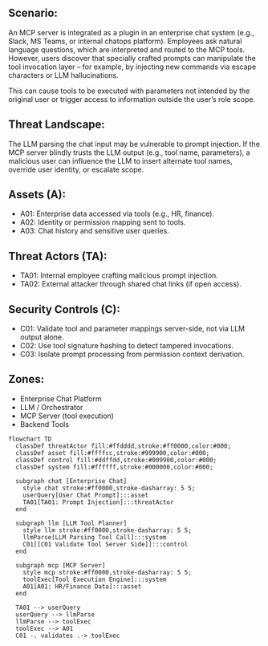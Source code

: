 ## Scenario:
An MCP server is integrated as a plugin in an enterprise chat system (e.g., Slack, MS Teams, or internal chatops platform). Employees ask natural language questions, which are interpreted and routed to the MCP tools. However, users discover that specially crafted prompts can manipulate the tool invocation layer – for example, by injecting new commands via escape characters or LLM hallucinations.

This can cause tools to be executed with parameters not intended by the original user or trigger access to information outside the user’s role scope.

## Threat Landscape:
The LLM parsing the chat input may be vulnerable to prompt injection. If the MCP server blindly trusts the LLM output (e.g., tool name, parameters), a malicious user can influence the LLM to insert alternate tool names, override user identity, or escalate scope.

## Assets (A):
* A01: Enterprise data accessed via tools (e.g., HR, finance).
* A02: Identity or permission mapping sent to tools.
* A03: Chat history and sensitive user queries.

## Threat Actors (TA):
* TA01: Internal employee crafting malicious prompt injection.
* TA02: External attacker through shared chat links (if open access).

## Security Controls (C):
* C01: Validate tool and parameter mappings server-side, not via LLM output alone.
* C02: Use tool signature hashing to detect tampered invocations.
* C03: Isolate prompt processing from permission context derivation.

## Zones:
* Enterprise Chat Platform
* LLM / Orchestrator
* MCP Server (tool execution)
* Backend Tools

```mermaid
flowchart TD
  classDef threatActor fill:#ffdddd,stroke:#ff0000,color:#000;
  classDef asset fill:#ffffcc,stroke:#999900,color:#000;
  classDef control fill:#ddffdd,stroke:#009900,color:#000;
  classDef system fill:#ffffff,stroke:#000000,color:#000;

  subgraph chat [Enterprise Chat]
    style chat stroke:#ff0000,stroke-dasharray: 5 5;
    userQuery[User Chat Prompt]:::asset
    TA01[TA01: Prompt Injection]:::threatActor
  end

  subgraph llm [LLM Tool Planner]
    style llm stroke:#ff0000,stroke-dasharray: 5 5;
    llmParse[LLM Parsing Tool Call]:::system
    C01[[C01 Validate Tool Server Side]]:::control
  end

  subgraph mcp [MCP Server]
    style mcp stroke:#ff0000,stroke-dasharray: 5 5;
    toolExec[Tool Execution Engine]:::system
    A01[A01: HR/Finance Data]:::asset
  end

  TA01 --> userQuery
  userQuery --> llmParse
  llmParse --> toolExec
  toolExec --> A01
  C01 -. validates .-> toolExec
```